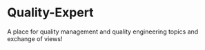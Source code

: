 # Quality-Expert
A place for quality management and quality engineering topics and exchange of views!
